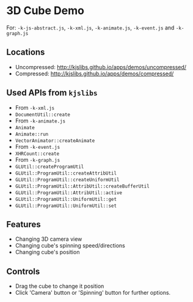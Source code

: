 
# 3D Cube Demo
For: `-k-js-abstract.js`, `-k-xml.js`, `-k-animate.js`, `-k-event.js` and `-k-graph.js`

## Locations
 - Uncompressed: http://kjslibs.github.io/apps/demos/uncompressed/
 - Compressed: http://kjslibs.github.io/apps/demos/compressed/

## Used APIs from `kjslibs`
 - From `-k-xml.js`
  - `DocumentUtil::create`
 - From `-k-animate.js`
  - `Animate`
  - `Animate::run`
  - `VectorAnimator::createAnimate`
 - From `-k-event.js`
  - `XHRCount::create`
 - From `-k-graph.js`
  - `GLUtil::createProgramUtil`
  - `GLUtil::ProgramUtil::createAttribUtil`
  - `GLUtil::ProgramUtil::createUniformUtil`
  - `GLUtil::ProgramUtil::AttribUtil::createBufferUtil`
  - `GLUtil::ProgramUtil::AttribUtil::active`
  - `GLUtil::ProgramUtil::UniformUtil::get`
  - `GLUtil::ProgramUtil::UniformUtil::set`

## Features
 - Changing 3D camera view
 - Changing cube's spinning speed/directions
 - Changing cube's position

## Controls
 - Drag the cube to change it position
 - Click 'Camera' button or 'Spinning' button for further options.
